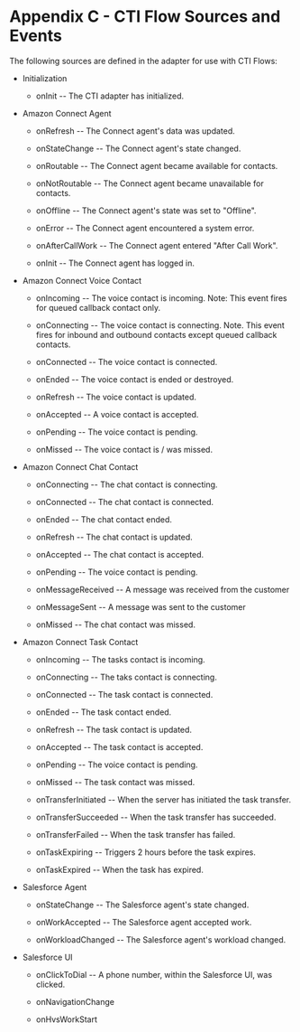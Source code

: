 <h1 class="toc">Appendix C - CTI Flow Sources and Events</h1>

The following sources are defined in the adapter for use with CTI Flows:

-   Initialization

    -   onInit -- The CTI adapter has initialized.

-   Amazon Connect Agent

    -   onRefresh -- The Connect agent's data was updated.

    -   onStateChange -- The Connect agent's state changed.

    -   onRoutable -- The Connect agent became available for contacts.

    -   onNotRoutable -- The Connect agent became unavailable for
        contacts.

    -   onOffline -- The Connect agent's state was set to "Offline".

    -   onError -- The Connect agent encountered a system error.

    -   onAfterCallWork -- The Connect agent entered "After Call Work".

    -   onInit -- The Connect agent has logged in.

-   Amazon Connect Voice Contact

    -   onIncoming -- The voice contact is incoming. Note: This event
        fires for queued callback contact only.

    -   onConnecting -- The voice contact is connecting. Note. This
        event fires for inbound and outbound contacts except queued
        callback contacts.

    -   onConnected -- The voice contact is connected.

    -   onEnded -- The voice contact is ended or destroyed.

    -   onRefresh -- The voice contact is updated.

    -   onAccepted -- A voice contact is accepted.

    -   onPending -- The voice contact is pending.

    -   onMissed -- The voice contact is / was missed.

-   Amazon Connect Chat Contact

    -   onConnecting -- The chat contact is connecting.

    -   onConnected -- The chat contact is connected.

    -   onEnded -- The chat contact ended.

    -   onRefresh -- The chat contact is updated.

    -   onAccepted -- The chat contact is accepted.

    -   onPending -- The voice contact is pending.

    -   onMessageReceived -- A message was received from the customer

    -   onMessageSent -- A message was sent to the customer

    -   onMissed -- The chat contact was missed.

-   Amazon Connect Task Contact

    -   onIncoming -- The tasks contact is incoming.
    
    -   onConnecting -- The taks contact is connecting.

    -   onConnected -- The task contact is connected.

    -   onEnded -- The task contact ended.

    -   onRefresh -- The task contact is updated.

    -   onAccepted -- The task contact is accepted.

    -   onPending -- The voice contact is pending.

    -   onMissed -- The task contact was missed.

    -   onTransferInitiated -- When the server has initiated the task transfer.

    -   onTransferSucceeded -- When the task transfer has succeeded.

    -   onTransferFailed -- When the task transfer has failed.

    -   onTaskExpiring -- Triggers 2 hours before the task expires.

    -   onTaskExpired -- When the task has expired.

-   Salesforce Agent

    -   onStateChange -- The Salesforce agent's state changed.

    -   onWorkAccepted -- The Salesforce agent accepted work.

    -   onWorkloadChanged -- The Salesforce agent's workload changed.

-   Salesforce UI

    -   onClickToDial -- A phone number, within the Salesforce UI, was
        clicked.

    -   onNavigationChange

    -   onHvsWorkStart